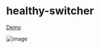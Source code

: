 # healthy-switcher

[Demo](https://Rz0R.github.io/healthy-switcher)

![image](https://user-images.githubusercontent.com/5061980/177524287-5db7295b-ba1a-4828-8acd-354f6e9e090e.png)
